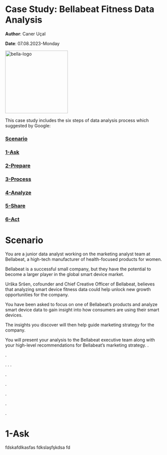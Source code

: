 # Case Study: Bellabeat Fitness Data Analysis

**Author**: Caner Uçal

**Date**: 07.08.2023-Monday

<img src="https://play-lh.googleusercontent.com/1DEgw7f-f8Dtp7r0lZ3qn7FfsNb_zYGWVkrAdf5ht8eDFEnRi1HX5Qk-NRTJ9cwbzUg" width="200" alt="bella-logo">

This case study includes the six steps of data analysis process which suggested by Google:

### [Scenario](#scenario)

### [1-Ask](#1-ask)

### [2-Prepare](#prepare)

### [3-Process](#process)

### [4-Analyze](#analyze)

### [5-Share](#share)

### [6-Act](#act)

# Scenario

You are a junior data analyst working on the marketing analyst team at Bellabeat, a high-tech manufacturer of health-focused products for women. 

Bellabeat is a successful small company, but they have the potential to become a larger player in the global smart device market. 

Urška Sršen, cofounder and Chief Creative Officer of Bellabeat, believes that analyzing smart device fitness data could help unlock new growth opportunities for the company. 

You have been asked to focus on one of Bellabeat’s products and analyze smart device data to gain insight into how consumers are using their smart devices. 

The insights you discover will then help guide marketing strategy for the company. 

You will present your analysis to the Bellabeat executive team along with your high-level recommendations for Bellabeat’s marketing strategy.
.

.


.
.
.

.

.

.



.



.
# 1-Ask
fdskafdlkasfas
fdkslaşfşkdsa
fd